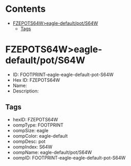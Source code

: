 



Contents
========

* [FZEPOTS64W>eagle-default/pot/S64W](#fzepots64weagle-defaultpots64w)
	* [Tags](#tags)

# FZEPOTS64W>eagle-default/pot/S64W

- ID: FOOTPRINT-eagle-eagle-default-pot-S64W
- Hex ID: FZEPOTS64W
- Name: 
- Description: 

## Tags

- hexID: FZEPOTS64W
- oompType: FOOTPRINT
- oompSize: eagle
- oompColor: eagle-default
- oompDesc: pot
- oompIndex: S64W
- oompName: eagle-default/pot/S64W
- oompID: FOOTPRINT-eagle-eagle-default-pot-S64W
